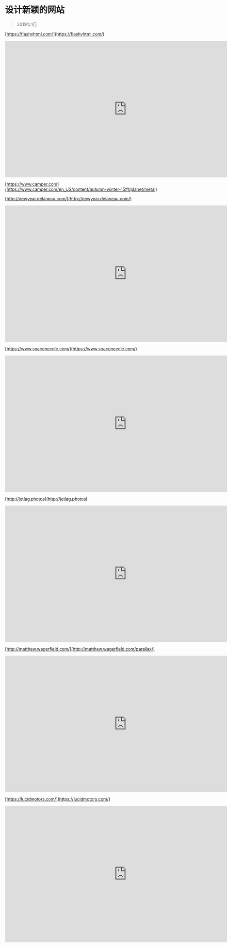 # 设计新颖的网站

>2019年1月

[https://flashvhtml.com/](https://flashvhtml.com/)
<iframe 
    height=450
    width=800
    src="https://flashvhtml.com/" 
    frameborder=0
    allowfullscreen >
</iframe>

[https://www.camper.com](https://www.camper.com/en_US/content/autumn-winter-15#!/planet/metal)

[http://newyear.delaneau.com/](http://newyear.delaneau.com/)
<iframe 
    height=450
    width=800
    src="http://newyear.delaneau.com/" 
    frameborder=0
    allowfullscreen >
</iframe>

[https://www.spaceneedle.com/](https://www.spaceneedle.com/)
<iframe 
    height=450
    width=800
    src="https://www.spaceneedle.com/" 
    frameborder=0
    allowfullscreen >
</iframe>


[http://jetlag.photos](http://jetlag.photos)
<iframe 
    height=450
    width=800
    src="http://jetlag.photos" 
    frameborder=0
    allowfullscreen >
</iframe>

[http://matthew.wagerfield.com/](http://matthew.wagerfield.com/parallax/)
<iframe 
    height=450
    width=800
    src="http://matthew.wagerfield.com/parallax/" 
    frameborder=0
    allowfullscreen >
</iframe>

[https://lucidmotors.com/](https://lucidmotors.com/)
<iframe 
    height=450
    width=800
    src="https://lucidmotors.com/" 
    frameborder=0
    allowfullscreen >
</iframe>